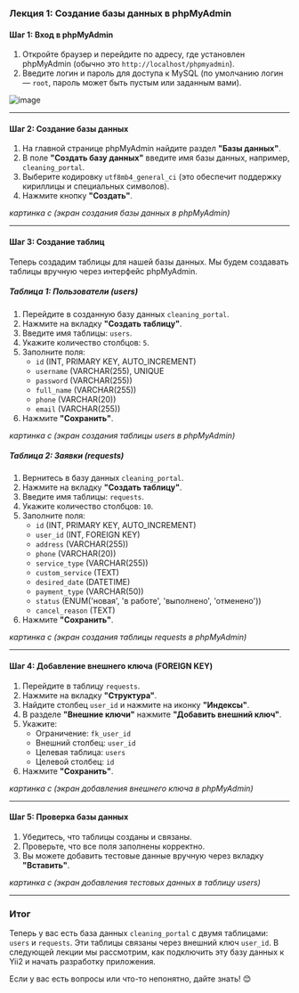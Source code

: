 ### Лекция 1: Создание базы данных в phpMyAdmin

#### Шаг 1: Вход в phpMyAdmin
1. Откройте браузер и перейдите по адресу, где установлен phpMyAdmin (обычно это `http://localhost/phpmyadmin`).
2. Введите логин и пароль для доступа к MySQL (по умолчанию логин — `root`, пароль может быть пустым или заданным вами).

![image](https://github.com/user-attachments/assets/722e7064-266a-4c19-b85a-bbdd0c2849bd)


---

#### Шаг 2: Создание базы данных
1. На главной странице phpMyAdmin найдите раздел **"Базы данных"**.
2. В поле **"Создать базу данных"** введите имя базы данных, например, `cleaning_portal`.
3. Выберите кодировку `utf8mb4_general_ci` (это обеспечит поддержку кириллицы и специальных символов).
4. Нажмите кнопку **"Создать"**.

*картинка с (экран создания базы данных в phpMyAdmin)*

---

#### Шаг 3: Создание таблиц
Теперь создадим таблицы для нашей базы данных. Мы будем создавать таблицы вручную через интерфейс phpMyAdmin.

##### Таблица 1: Пользователи (users)
1. Перейдите в созданную базу данных `cleaning_portal`.
2. Нажмите на вкладку **"Создать таблицу"**.
3. Введите имя таблицы: `users`.
4. Укажите количество столбцов: `5`.
5. Заполните поля:
   - `id` (INT, PRIMARY KEY, AUTO_INCREMENT)
   - `username` (VARCHAR(255), UNIQUE
   - `password` (VARCHAR(255))
   - `full_name` (VARCHAR(255))
   - `phone` (VARCHAR(20))
   - `email` (VARCHAR(255))
6. Нажмите **"Сохранить"**.

*картинка с (экран создания таблицы users в phpMyAdmin)*

##### Таблица 2: Заявки (requests)
1. Вернитесь в базу данных `cleaning_portal`.
2. Нажмите на вкладку **"Создать таблицу"**.
3. Введите имя таблицы: `requests`.
4. Укажите количество столбцов: `10`.
5. Заполните поля:
   - `id` (INT, PRIMARY KEY, AUTO_INCREMENT)
   - `user_id` (INT, FOREIGN KEY)
   - `address` (VARCHAR(255))
   - `phone` (VARCHAR(20))
   - `service_type` (VARCHAR(255))
   - `custom_service` (TEXT)
   - `desired_date` (DATETIME)
   - `payment_type` (VARCHAR(50))
   - `status` (ENUM('новая', 'в работе', 'выполнено', 'отменено'))
   - `cancel_reason` (TEXT)
6. Нажмите **"Сохранить"**.

*картинка с (экран создания таблицы requests в phpMyAdmin)*

---

#### Шаг 4: Добавление внешнего ключа (FOREIGN KEY)
1. Перейдите в таблицу `requests`.
2. Нажмите на вкладку **"Структура"**.
3. Найдите столбец `user_id` и нажмите на иконку **"Индексы"**.
4. В разделе **"Внешние ключи"** нажмите **"Добавить внешний ключ"**.
5. Укажите:
   - Ограничение: `fk_user_id`
   - Внешний столбец: `user_id`
   - Целевая таблица: `users`
   - Целевой столбец: `id`
6. Нажмите **"Сохранить"**.

*картинка с (экран добавления внешнего ключа в phpMyAdmin)*

---

#### Шаг 5: Проверка базы данных
1. Убедитесь, что таблицы созданы и связаны.
2. Проверьте, что все поля заполнены корректно.
3. Вы можете добавить тестовые данные вручную через вкладку **"Вставить"**.

*картинка с (экран добавления тестовых данных в таблицу users)*

---

### Итог
Теперь у вас есть база данных `cleaning_portal` с двумя таблицами: `users` и `requests`. Эти таблицы связаны через внешний ключ `user_id`. В следующей лекции мы рассмотрим, как подключить эту базу данных к Yii2 и начать разработку приложения.

Если у вас есть вопросы или что-то непонятно, дайте знать! 😊
